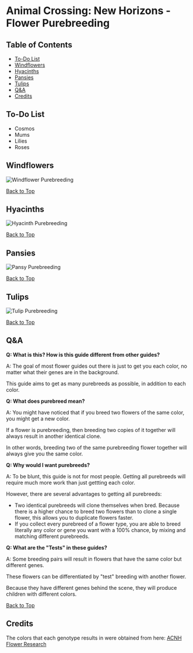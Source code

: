 # Animal Crossing: New Horizons - Flower Purebreeding

## Table of Contents

* [To-Do List](#to-do-list)
* [Windflowers](#windflowers)
* [Hyacinths](#hyacinths)
* [Pansies](#pansies)
* [Tulips](#tulips)
* [Q&A](#qa)
* [Credits](#credits)

## To-Do List

* Cosmos
* Mums
* Lilies
* Roses

## Windflowers

![Windflower Purebreeding](guides/windflower.txt.png)

[Back to Top](#table-of-contents)

## Hyacinths

![Hyacinth Purebreeding](guides/hyacinth.txt.png)

[Back to Top](#table-of-contents)

## Pansies

![Pansy Purebreeding](guides/pansy.txt.png)

[Back to Top](#table-of-contents)

## Tulips

![Tulip Purebreeding](guides/tulip.txt.png)

[Back to Top](#table-of-contents)

## Q&A

**Q: What is this? How is this guide different from other guides?**

A: The goal of most flower guides out there is just to get you each color, no matter what their genes are in the background.

This guide aims to get as many purebreeds as possible, in addition to each color.

**Q: What does purebreed mean?**

A: You might have noticed that if you breed two flowers of the same color, you might get a new color.

If a flower is purebreeding, then breeding two copies of it together will always result in another identical clone.

In other words, breeding two of the same purebreeding flower together will always give you the same color.

**Q: Why would I want purebreeds?**

A: To be blunt, this guide is not for most people. Getting all purebreeds will require much more work than just gettting each color.

However, there are several advantages to getting all purebreeds:
* Two identical purebreeds will clone themselves when bred. Because there is a higher chance to breed two flowers than to clone a single flower, this allows you to duplicate flowers faster.
* If you collect every purebreed of a flower type, you are able to breed literally any color or gene you want with a 100% chance, by mixing and matching different purebreeds.

**Q: What are the "Tests" in these guides?**

A: Some breeding pairs will result in flowers that have the same color but different genes.

These flowers can be differentiated by "test" breeding with another flower.

Because they have different genes behind the scene, they will produce children with different colors.

[Back to Top](#table-of-contents)

## Credits

The colors that each genotype results in were obtained from here: [ACNH Flower Research](https://docs.google.com/spreadsheets/d/1rbYbQ0i3SuTu30KTma5dO4uuJWr_SjOZXA1l4UOIHWo/edit#gid=55079806)